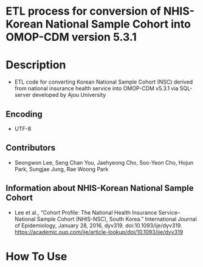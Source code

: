 **ETL process for conversion of NHIS-Korean National Sample Cohort into OMOP-CDM version 5.3.1**
==============================================

# Description
* ETL code for converting Korean National Sample Cohort (NSC) derived from national insurance health service into OMOP-CDM v5.3.1 via SQL-server developed by Ajou University

## Encoding
* UTF-8

## Contributors
* Seongwon Lee, Seng Chan You, Jaehyeong Cho, Soo-Yeon Cho, Hojun Park, Sungjae Jung, Rae Woong Park

## Information about NHIS-Korean National Sample Cohort
* Lee et al., “Cohort Profile: The National Health Insurance Service–National Sample Cohort (NHIS-NSC), South Korea.” International Journal of Epidemiology, January 28, 2016, dyv319. doi:10.1093/ije/dyv319.
https://academic.oup.com/ije/article-lookup/doi/10.1093/ije/dyv319


# How To Use
